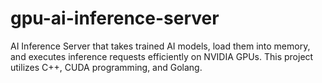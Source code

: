 # gpu-ai-inference-server
AI Inference Server that takes trained AI models, load them into memory, and executes inference requests efficiently on NVIDIA GPUs. This project utilizes C++, CUDA programming, and Golang.
